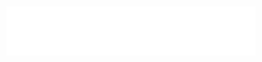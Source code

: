 <img align="center" src="https://github.com/AlexRoman777/AlexRoman777/blob/stats/images/rain.svg" alt="Header" />

<!-- <img align="center" src="https://github.com/AlexRoman777/AlexRoman777/blob/stats/images/footer.svg" alt="Footer" /> -->

<!-- <p align="center">
  <samp>
    <a href="https://devops22.se">22</a> .
    <a href="https://devops23.se">23</a>
  </samp>
</p> -->
